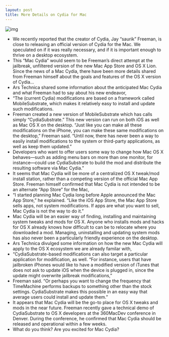 ```yaml
---
layout: post
title: More Details on Cydia for Mac
---
```

![img](http://media.idownloadblog.com/wp-content/uploads/2010/12/iPhone-jailbreaker-set-to-bring-Cydia-to-Mac-OS-X-e1292296174478.jpeg)
* We recently reported that the creator of Cydia, Jay “saurik” Freeman, is close to releasing an official version of Cydia for the Mac. We speculated on if it was really necessary, and if it is important enough to thrive on a desktop ecosystem.
* This “Mac Cydia” would seem to be Freeman’s direct attempt at the jailbreak, unfiltered version of the new Mac App Store and OS X Lion. Since the news of a Mac Cydia, there have been more details shared from Freeman himself about the goals and features of the OS X version of Cydia…
* Ars Technica shared some information about the anticipated Mac Cydia and what Freeman had to say about his new endeavor,
* “The (current Cydia) modifications are based on a framework called MobileSubstrate, which makes it relatively easy to install and update such modifications.
* Freeman created a new version of MobileSubstrate which has calls simply “CydiaSubstrate.” This new version can run on both iOS as well as Mac OS X on the desktop. “Just like you can make all these modifications on the iPhone, you can make these same modifications on the desktop,” Freeman said. “Until now, there has never been a way to easily install modifications to the system or third-party applications, as well as keep them updated.”
* Developers who want to offer users some way to change how Mac OS X behaves—such as adding menu bars on more than one monitor, for instance—could use CydiaSubstrate to build the mod and distribute the resulting software via Mac Cydia.”
* It seems that Mac Cydia will be more of a centralized OS X tweak/mod install station, rather than a competing version of the official Mac App Store. Freeman himself confirmed that Mac Cydia is not intended to be an alternate “App Store” for the Mac,
* “I started planning Mac Cydia long before Apple announced the Mac App Store,” he explained. “Like the iOS App Store, the Mac App Store sells apps, not system modifications. If apps are what you want to sell, Mac Cydia is not the way to do it.”
* Mac Cydia will be an easier way of finding, installing and maintaining system tweaks and mods for OS X. Anyone who installs mods and hacks for OS X already knows how difficult to can be to relocate where you downloaded a mod. Managing, uninstalling and updating system mods has also never been a particularly friendly experience on the desktop.
* Ars Technica divulged some information on how the new Mac Cydia will apply to the OS X ecosystem we are already familar with,
* “CydiaSubstrate-based modifications can also target a particular application for modification, as well. “For instance, users that have jailbroken iPhones would like to have a modified version of iTunes that does not ask to update iOS when the device is plugged in, since the update might overwrite jailbreak modifications,”
* Freeman said. “Or perhaps you want to change the frequency that TimeMachine performs backups to something other than the stock settings. CydiaSubstrate makes this possible in an easy way that average users could install and update them.”
* It appears that Mac Cydia will be the go-to place for OS X tweaks and mods in the near future. Freeman recently gave a technical demo of CydiaSubstrate to OS X developers at the 360MacDev conference in Denver. During the conference, he confirmed that Mac Cydia should be released and operational within a few weeks.
* What do you think? Are you excited for Mac Cydia?


